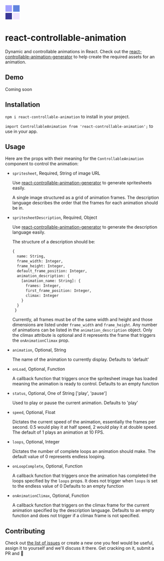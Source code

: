 ![react-controllable-animation logo](https://raw.githubusercontent.com/CalvinNolan/react-controllable-animation/master/react-controllable-animation-logo.png) 

# react-controllable-animation
Dynamic and controllable animations in React. Check out the [react-controllable-animation-generator](https://github.com/CalvinNolan/react-controllable-animation-generator) to help create the required assets for an animation.

## Demo
Coming soon

## Installation
`npm i react-controllable-animation` to install in your project.

`import ControllableAnimation from 'react-controllable-animation';` to use in your app.

## Usage
Here are the props with their meaning for the `ControllableAnimation` component to control the animation:

- `spritesheet`, Required, String of image URL

  Use [react-controllable-animation-generator](https://github.com/CalvinNolan/react-controllable-animation-generator) to generate spritesheets easily.
  
  A single image structured as a grid of animation frames. The description language describes the order that the frames for each animation should be in.

- `spritesheetDescription`, Required, Object

  Use [react-controllable-animation-generator](https://github.com/CalvinNolan/react-controllable-animation-generator) to generate the description language easily.
  
  The structure of a description should be: 
  ```
  {
    name: String,
    frame_width: Integer,
    frame_height: Integer,
    default_frame_position: Integer,
    animation_description: {
      [animation_name: String]: {
        frames: Integer,
        first_frame_position: Integer,
        climax: Integer
      }
    }
   } 
  ```
  Currently, all frames must be of the same width and height and those dimensions are listed under `frame_width` and `frame_height`.
  Any number of animations can be listed in the `animation_description` object. 
  Only the climax attribute is optional and it represents the frame that triggers the `onAnimationClimax` prop.

- `animation`, Optional, String

  The name of the animation to currently display.
  Defaults to 'default'

- `onLoad`, Optional, Function

  A callback function that triggers once the spritesheet image has loaded meaning the animation is ready to control.
  Defaults to an empty function

- `status`, Optional, One of String \['play', 'pause'\]

  Used to play or pause the current animation.
  Defaults to 'play'

- `speed`, Optional, Float

  Dictates the current speed of the animation, essentially the frames per second.
  0.5 would play it at half speed, 2 would play it at double speed.
  The default of 1 plays an animation at 10 FPS.

- `loops`, Optional, Integer

  Dictates the number of complete loops an animation should make.
  The default value of 0 represents endless looping.

- `onLoopComplete`, Optional, Function

  A callback function that triggers once the animation has completed the loops specified by the `loops` props.
  It does not trigger when `loops` is set to the endless value of 0
  Defaults to an empty function

- `onAnimationClimax`, Optional, Function

  A callback function that triggers on the climax frame for the current animation specified by the description language.
  Defaults to an empty function and does not trigger if a climax frame is not specified.

## Contributing

Check out [the list of issues](https://github.com/CalvinNolan/react-controllable-animation/issues) or create a new one you feel would be useful, assign it to yourself and we'll discuss it there. Get cracking on it, submit a PR and 🚀   
